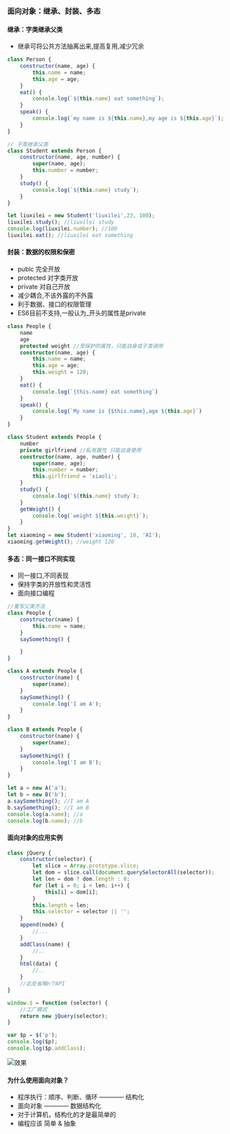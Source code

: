 ### 面向对象：继承、封装、多态

#### 继承：字类继承父类
- 继承可将公共方法抽离出来,提高复用,减少冗余

```javascript
class Person {
    constructor(name, age) {
        this.name = name;
        this.age = age;
    }
    eat() {
        console.log(`${this.name} eat something`);
    }
    speak() {
        console.log(`my name is ${this.name},my age is ${this.age}`);
    }
}

// 子类继承父类
class Student extends Person {
    constructor(name, age, number) {
        super(name, age);
        this.number = number;
    }
    study() {
        console.log(`${this.name} study`);
    }
}

let liuxilei = new Student('liuxilei',23, 100);
liuxilei.study(); //liuxilei study
console.log(liuxilei.number); //100
liuxilei.eat(); //liuxilei eat something
```

#### 封装：数据的权限和保密
- publc 完全开放
- protected 对字类开放
- private 对自己开放
- 减少耦合,不该外露的不外露
- 利于数据、接口的权限管理
- ES6目前不支持,一般认为_开头的属性是private

```typescript
class People {
    name
    age
    protected weight //受保护的属性，只能自身或子类调用
    constructor(name, age) {
        this.name = name;
        this.age = age;
        this.weight = 120;
    }
    eat() {
        console.log(`{this.name} eat something`)
    }
    speak() {
        console.log(`My name is {$this.name},age ${this.age}`)
    }
}

class Student extends People {
    number
    private girlfriend //私有属性 只能自身使用
    constructor(name, age, number) {
        super(name, age);
        this.number = number;
        this.girlfriend = 'xiaoli';
    }
    study() {
        console.log(`${this.name} study`);
    }
    getWeight() {
        console.log(`weight ${this.weight}`);
    }
}
let xiaoming = new Student('xiaoming', 10, 'A1');
xiaoming.getWeight(); //weight 120
```

#### 多态：同一接口不同实现
- 同一接口,不同表现
- 保持字类的开放性和灵活性
- 面向接口编程

```javascript
//重写父类方法
class People {
    constructor(name) {
        this.name = name;
    }
    saySomething() {

    }
}

class A extends People {
    constructor(name) {
        super(name);
    }
    saySomething() {
        console.log('I am A');
    }
}

class B extends People {
    constructor(name) {
        super(name);
    }
    saySomething() {
        console.log('I am B');
    }
}

let a = new A('a');
let b = new B('b');
a.saySomething(); //I am A
b.saySomething(); //I am B
console.log(a.name); //a
console.log(b.name); //b
```

#### 面向对象的应用实例

```javascript
class jQuery {
    constructor(selector) {
        let slice = Array.prototype.slice;
        let dom = slice.call(document.querySelectorAll(selector));
        let len = dom ? dom.length : 0;
        for (let i = 0; i < len; i++) {
            this[i] = dom[i];
        }
        this.length = len;
        this.selector = selector || '';
    }
    append(node) {
        //...
    }
    addClass(name) {
        //..
    }
    html(data) {
        //..
    }
    //此处省略n个API
}

window.$ = function (selector) {
    //工厂模式
    return new jQuery(selector);
}

var $p = $('p');
console.log($p);
console.log($p.addClass);
```
![效果](https://github.com/liuxilei/itlr_road/blob/master/Design_pattern/img/jquery.png)

#### 为什么使用面向对象？
- 程序执行：顺序、判断、循环 ———— 结构化
- 面向对象 ———— 数据结构化
- 对于计算机，结构化的才是最简单的
- 编程应该 简单 & 抽象

